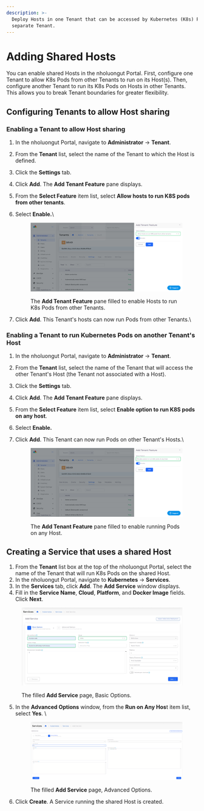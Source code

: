 ```yaml
---
description: >-
  Deploy Hosts in one Tenant that can be accessed by Kubernetes (K8s) Pods in a
  separate Tenant.
---
```


# Adding Shared Hosts

You can enable shared Hosts in the nholuongut Portal. First, configure one Tenant to allow K8s Pods from other Tenants to run on its Host(s). Then, configure another Tenant to run its K8s Pods on Hosts in other Tenants. This allows you to break Tenant boundaries for greater flexibility.&#x20;

## Configuring Tenants to allow Host sharing

### Enabling a Tenant to allow Host sharing

1. In the nholuongut Portal, navigate to **Administrator** -> **Tenant**.
2. From the **Tenant** list, select the name of the Tenant to which the Host is defined.&#x20;
3. Click the **Settings** tab.
4. Click **Add**. The **Add Tenant Feature** pane displays.
5. From the **Select Feature** item list, select **Allow hosts to run K8S pods from other tenants**.
6.  Select **Enable.**\


    <div align="left">

    <figure><img src="../../../.gitbook/assets/Screenshot (270).png" alt=""><figcaption><p>The <strong>Add Tenant Feature</strong> pane filled to enable Hosts to run K8s Pods from other Tenants.</p></figcaption></figure>

    </div>
7. Click **Add**. This Tenant's hosts can now run Pods from other Tenants.\


### Enabling a Tenant to run Kubernetes Pods on another Tenant's Host

1. In the nholuongut Portal, navigate to **Administrator** -> **Tenant**.
2. From the **Tenant** list, select the name of the Tenant that will access the other Tenant's Host (the Tenant not associated with a Host).&#x20;
3. Click the **Settings** tab.
4. Click **Add**. The **Add Tenant Feature** pane displays.
5. From the **Select Feature** item list, select **Enable option to run K8S pods on any host**.
6. Select **Enable.**
7.  Click **Add**. This Tenant can now run Pods on other Tenant's Hosts.\


    <div align="left">

    <figure><img src="../../../.gitbook/assets/shot 3333.png" alt=""><figcaption><p>The <strong>Add Tenant Feature</strong> pane filled to enable running Pods on any Host. </p></figcaption></figure>

    </div>

## Creating a Service that uses a shared Host

1. From the **Tenant** list box at the top of the nholuongut Portal, select the name of the Tenant that will run K8s Pods on the shared Host.
2. In the nholuongut Portal, navigate to **Kubernetes** -> **Services**.
3. In the **Services** tab, click **Add**. The **Add Service** window displays.
4. Fill in the **Service Name**, **Cloud**, **Platform**, and **Docker Image** fields. Click **Next**.

<figure><img src="../../../.gitbook/assets/screenshot-nimbusweb.me-2024.02.18-13_00_08.png" alt=""><figcaption><p>The filled <strong>Add Service</strong> page, Basic Options.</p></figcaption></figure>

5.  In the **Advanced Options** window, from the **Run on Any Hos**t item list, select **Yes**. \


    <div align="left">

    <figure><img src="../../../.gitbook/assets/image (364).png" alt=""><figcaption><p>The filled <strong>Add Service</strong> page, Advanced Options.</p></figcaption></figure>

    </div>
6. Click **Create**. A Service running the shared Host is created.&#x20;

